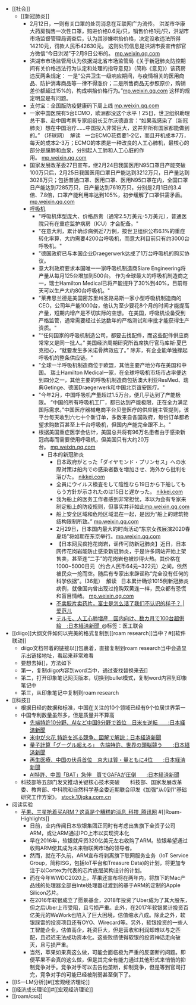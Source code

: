 - [[社会]]
    - [[新冠肺炎]]
        - 2月12日，一则有关口罩的处罚消息在互联网广为流传。 洪湖市华康大药房销售一次性口罩，购进价格0.6元/只，销售价格1元/只，洪湖市市场监督管理局调查后，认为其涉嫌哄抬价格，决定没收违法所得14210元，罚款人民币42630元。 这则处罚信息是洪湖市委宣传部官方微信“今日洪湖”于2月9日公布的。 [mp.weixin.qq.com](https://mp.weixin.qq.com/s?__biz=MjM5MDU1Mzg3Mw==&mid=2651250357&idx=1&sn=96f84a3d69c908041ae34135f46995f9&chksm=bdb17ccb8ac6f5dd74c627d1abb2f22fb9e1e0d552ef19fb27489e038dc9b58eedc9592b3010)
        - 洪湖市市场监管局认为依据湖北省市场监管局《关于新冠肺炎防控期间有关价格违法行为认定和处理的指导意见》（简称《意见》）该药房违反两条规定： 一是“公共卫生一级响应期间，与疫情相关的医用商品、防护消毒商品等一律不得涨价；二是所售商品无参照原价，购销差价额超过15%的，构成哄抬价格行为。”[mp.weixin.qq.com](https://mp.weixin.qq.com/s?__biz=MjM5MDU1Mzg3Mw==&mid=2651250357&idx=1&sn=96f84a3d69c908041ae34135f46995f9&chksm=bdb17ccb8ac6f5dd74c627d1abb2f22fb9e1e0d552ef19fb27489e038dc9b58eedc9592b3010)
这样的规定明显是有问题。
        - 支付宝：全国版防疫健康码下周上线 [mp.weixin.qq.com](https://mp.weixin.qq.com/s?__biz=MTA3NDM1MzUwMQ==&mid=2651992151&idx=1&sn=32644da2225dff7bd43e1a5e890a4c8d&chksm=73d0326544a7bb739c1af90f82faac5e9988f0620b439d9d430d8c747586fcce8ba2c04b0ffa)
        - 一家中国医院有5台ECMO，欧洲都没这个水平！25日，世卫组织助理总干事、赴中国考察专家组组长艾尔沃德直言：“如果我感染了（新冠肺炎）想在中国治疗……中国投入非常巨大，这并非所有国家都能做到的。” （环球网）  解读   一台ECMO花费要1-2亿，而且开机成本7万，每天的成本2-3万；ECMO的本质是一种改良的人工心肺机，最核心的部分是膜肺和血泵，分别起人工肺和人工心脏的作用。 [mp.weixin.qq.com](https://mp.weixin.qq.com/s?__biz=MTA3NDI5ODU0MQ==&mid=2655802738&idx=1&sn=3beb324e8865c630e7389535e4581f36&chksm=738f7cb044f8f5a63213b608d5f1d2fb40ea21e98eb53a6644e3dd62cb2d1f27a818c5c32ecd)
        - 国家发展改革委27日宣布，继2月24日我国医用N95口罩日产能突破100万只后，2月25日我国医用口罩日产能达到3212万只，日产量达到3028万只；包括普通口罩、医用口罩、医用N95口罩在内，全国口罩日产能达到7285万只，日产量达到7619万只，分别是2月1日的3.4倍、7.8倍，口罩产能利用率达到105%，初步缓解了口罩供需矛盾。[mp.weixin.qq.com](https://mp.weixin.qq.com/s?__biz=MzA5MDEzNjQwMA==&mid=2655188164&idx=1&sn=6e3cb96ade45ddaa672823db36046fcb&chksm=8ba61efbbcd197edaab9a83c00867e60997abf8ecda273b0b6af8f529184cf76f5a0194d4b15)
        - [呼吸机](https://mp.weixin.qq.com/s?__biz=Mjc1NjM3MjY2MA==&mid=2691384230&idx=1&sn=f9717cc74e5424dfd9deee4758a9cdc1&chksm=a9eafc7d9e9d756b09a86e3a029644b3a3a5569159c2b9a85169d3f8a14066954d2b3e610e8e)
            - "呼吸机体型庞大、价格昂贵（通常2.5万美元-5万美元），普通医院只有在重症监护病房（ICU）才会配备。"
            - "在意大利，累计确诊病例近7万例，按世卫组织公布6.1%的重症转化率算，大约需要4200台呼吸机，而意大利目前只有约3000台呼吸机。"
            - "德国政府已与本国企业Draegerwerk达成了1万台呼吸机的购买协议。
            - 意大利政府要求本国唯一一家呼吸机制造商Siare Engineering将产量从每月125台增加到500台。 作为全球最大的呼吸机制造商之一，瑞士Hamilton Medical已将产能提升了30%到40%，目前每天可以生产大约80台呼吸机。"
            - "莱弗思兰德是美国密苏里州圣路易斯一家小型呼吸机制造商的CEO，公司年产能1000台，他认为至少要花8个月的时间才能提高产量，短期内增产是不切实际的空想。 在美国，呼吸机设备受到严格监管，通常需要经过长达数年的严格测试和审批才能获得生产资质。"
            - "“任何国家的呼吸机制造公司，都要去找配件，而这些配件供应商常常又是同一批人。” 美国经济周期研究所首席执行官马库斯·夏巴克担心，“就要发生多米诺骨牌效应了。” 除非，有企业能单独撑起呼吸机的整条供应链。"
            - "全球一半呼吸机制造商位于欧盟，其他主要产地分布在美国和中国。 瑞士Hamilton Medical一家，在全球呼吸机市场市占率便达到四分之一，其他主要的呼吸机制造商包括澳大利亚ResMed、瑞典Getinge、德国Draegerwerk和中国北京谊安医疗。"
            - "今年2月，中国呼吸机产量超过1.5万台，便几乎达到了产能极限。 “中国的所有呼吸机工厂，都已达到产能极限，正在全力满足国际需求。”中国医疗器械电商平台贝登医疗的供应链主管提到，该平台每天收到六七十个新订单，多数来自各国政府，每份订单都希望求购数百甚至上千台呼吸机，但国内产能完全跟不上。"
            - 根据美国重症医学会估计，美国总共将有96万名患者由于感染新冠病毒而需要使用呼吸机，但美国只有大约20万台。 [mp.weixin.qq.com](https://mp.weixin.qq.com/s?__biz=MzA5MDEzNjQwMA==&mid=2655193563&idx=1&sn=34c36a5a51bfb09a1132119d1ba359e1&chksm=8ba7e3e4bcd06af2d6819bbeeeb0c605151b27b10f0ca17ce02c5abfadba94f7d38734d1ebad)
                - 日本的新冠肺炎
                    - 日本政府がとった「ダイヤモンド・プリンセス」への水際対策は船内での感染者数を増加させ、海外から批判を浴びた。 [nikkei.com](https://www.nikkei.com/article/DGXMZO55825310Z10C20A2SHF000/)
                    - 全員にウイルス検査をして陰性なら19日から下船してもらう方針が示されたのは15日と遅かった。 [nikkei.com](https://www.nikkei.com/article/DGXMZO55825310Z10C20A2SHF000/)
                    - 我为船上的医务工作者感到非常担忧，本以为会有专家来制定船上的防疫规则，但事实并非如此[mp.weixin.qq.com](https://mp.weixin.qq.com/s?__biz=MzA5MDEzNjQwMA==&mid=2655186744&idx=1&sn=66ced38a2e2e5e27ad820314dcb2c901&chksm=8ba60507bcd18c11b50a7ab769f4861b57f710c98c8aeb46282727eeba8ec3ba88a297ea3b58)
                    - 船上安全区域和危险区域混在一起，是因为“船上的建筑物结构限制所致。” [mp.weixin.qq.com](https://mp.weixin.qq.com/s?__biz=MzA5MDEzNjQwMA==&mid=2655186744&idx=1&sn=66ced38a2e2e5e27ad820314dcb2c901&chksm=8ba60507bcd18c11b50a7ab769f4861b57f710c98c8aeb46282727eeba8ec3ba88a297ea3b58)
                    - 2月29日，日本国内最大的时尚活动“东京女孩展演2020春夏场”将如期在东京举行。[mp.weixin.qq.com](https://mp.weixin.qq.com/s?__biz=MzA5MDEzNjQwMA==&mid=2655187207&idx=1&sn=9afeff7cfe021cdd15a850fb9cc74043&chksm=8ba61b38bcd1922eea90d6353b356e1d3d0a5cb72ea607ec4f711eb228f8333dbb900757bec4)
                    - 【日本网民疯抢花岗岩，谣传可防新冠肺炎】近日，日本网传花岗岩能防止感染新冠肺炎，于是许多网站开始上架售卖，甚至连“二手”的花岗岩也被炒得火热。其价格在1000~5000日元（约合人民币64元~322元）之间，依然被民众一抢而空。随后有专家出来辟谣称“完全没有任何的科学依据”。(36氪）  解读   日本累计确诊1015例新冠肺炎病例，就像国内曾出现过抢购双黄连一样，民众都有恐慌和盲目情绪。 [mp.weixin.qq.com](https://mp.weixin.qq.com/s?__biz=MTA3NDI5ODU0MQ==&mid=2655802976&idx=1&sn=96d2e8ff8d846415ffbc1a7420a7cda5&chksm=738f7fa244f8f6b4e1ed0ddba7809cb228188ac955be84579f7114ceab11ff51ed5518152455)
                    - [不卖胶片卖药片，富士是怎么活了我们不认识的样子？ | 爱范儿](https://www.diigo.com/outliner/diigo_items/904019/12128769/546073714?key=34d57b46e1)
                    - [テルモ、人工心肺増産　国内向け、数カ月で100台超供給　:日本経済新聞 ](https://www.diigo.com/outliner/diigo_items/904019/12128769/546076485?key=34d57b46e1)@标签：医工联合
- [[diigo]]大纲文件如何以完美的格式复制到[[roam research]]当中？#[[软件联动]]
    - diigo文档带着的链接以[]包裹着，直接复制到roam research当中会造显示出链接地址，看起来非常难看
    - 要想去掉[]，方法如下
    - 第一，复制diigo内容到word当中，通过查找替换来去[]
    - 第二，打开印象笔记网页版本，切换到bullet模式，复制word内容到印象笔记中
    - 第三，从印象笔记中复制到roam research
- [[科技]]
    - 根据日经的数据和标准，中国在关注的10个领域已经有9个位居世界第一
    - 中国专利数量虽然多，但是质量并不算高
        - [先端特許10分野、AIなど中国9分野で首位　日米を逆転　　:日本経済新聞](https://www.nikkei.com/article/DGXMZO55092420R30C20A1SHA000/?n_cid=DSREA001)
        - [米中が火花 特許を巡る競争、図解で解説：日本経済新聞](https://vdata.nikkei.com/newsgraphics/patent-wars/)
        - [量子計算「グーグル超えろ」　先端特許、世界の頭脳競う　　:日本経済新聞](https://www.nikkei.com/article/DGXMZO54794790U0A120C2TJC000/?n_cid=DSREA001)
        - [再生医療、中国の伏兵首位　京大は質・量ともに4位　　:日本経済新聞](https://www.nikkei.com/article/DGXMZO54878480X20C20A1TJC000/?n_cid=DSREA001)
        - [AI特許、中国「BAT」急伸　質でGAFAが圧倒　　:日本経済新聞](https://www.nikkei.com/article/DGXMZO54688840S0A120C2TJC000/?n_cid=DSREA001)
    - 科技部等五部门发文推动关键核心技术突破　　科技部、国家发展改革委、教育部、中科院和自然科学基金委近期联合印发《加强“从0到1”基础研究工作方案》。 [stock.10jqka.com.cn](http://stock.10jqka.com.cn/20200304/c618075205.shtml)
- 阅读实验
    - [苹果、三星抢着买ARM？这真是个糟糕的消息_科技_腾讯网](https://tech.qq.com/a/20200719/003328.htm) #[[Roam-Highlights]]
        - 日前，业内传闻日本软银集团正同时有考虑出售旗下全资子公司ARM，或让ARM通过IPO上市以实现资本化
        - 早在2016年，软银就斥资320亿美元左右收购了ARM。软银希望通过收购ARM使其成为未来物联网市场的领导者。
        - 然而，就在不久前，ARM宣布将剥离旗下联网服务业务（IoT Service Group，简称ISG，包括IoT平台和Treasure Data)的计划，将更加专注于以Cortex为代表的芯片底层架构设计的计划。
        - 而在今年WWDC2020上，苹果还宣布将在两年内，将旗下的Mac产品线的处理器全部由Intel处理器过渡到的基于ARM的定制的Apple Silicon芯片。
        - 在2016年软银成立了愿景基金，2018年投资了Uber成为了其大股东，但之后Uber上市受阻，且亏损严重。此外，在2017年软银累计投资百亿美元的WeWork也陷入了巨大困境，估值缩水八成。除此之外，软银踩雷的投资项目还有OYO、Wirecard等。另外，软银投资的一些人工智能企业，估值高企，耗资巨大，但是营收和利润却难以与之匹配，且迟迟无法成功资本化。这些败绩使得软银的投资神话走向破灭，且亏损严重。
        - 当然，苹果如果真这么做，可能会面临极为严重的反垄断的问题。即便苹果不会真的这么做，但是其完全有能力通过其他形式来悄悄的抑制竞争对手。竞争对手可以去告他垄断，抑制竞争，但是等到官司打完，竞争对手的可能已经被削弱甚至倒下了。
- [[IS—LM分析]]#[[宏观经济理论]]
- [[经济成长理论]]#[[宏观经济理论]]
- [[roam/css]]

